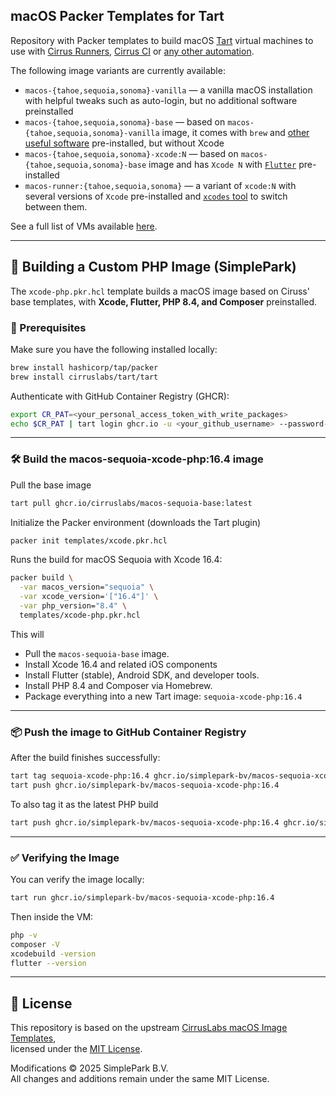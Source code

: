 ## macOS Packer Templates for Tart

Repository with Packer templates to build macOS [Tart](https://tart.run/) virtual machines to use with [Cirrus Runners](https://cirrus-runners.app/),
[Cirrus CI](https://cirrus-ci.org/guide/macOS/) or [any other automation](https://tart.run/integrations/cirrus-cli/).

The following image variants are currently available:

* `macos-{tahoe,sequoia,sonoma}-vanilla` — a vanilla macOS installation with helpful tweaks such as auto-login, but no additional software preinstalled
* `macos-{tahoe,sequoia,sonoma}-base` — based on `macos-{tahoe,sequoia,sonoma}-vanilla` image, it comes with `brew` and [other useful software](https://github.com/cirruslabs/macos-image-templates/blob/main/templates/base.pkr.hcl) pre-installed, but without Xcode
* `macos-{tahoe,sequoia,sonoma}-xcode:N` — based on `macos-{tahoe,sequoia,sonoma}-base` image and has `Xcode N` with [`Flutter`](https://flutter.dev/) pre-installed
* `macos-runner:{tahoe,sequoia,sonoma}` — a variant of `xcode:N` with several versions of `Xcode` pre-installed and [`xcodes` tool](https://github.com/XcodesOrg/xcodes) to switch between them.

See a full list of VMs available [here](https://github.com/orgs/cirruslabs/packages?tab=packages&q=macos-).

---

## 🧱 Building a Custom PHP Image (SimplePark)

The `xcode-php.pkr.hcl` template builds a macOS image based on Ciruss' base templates, with **Xcode, Flutter, PHP 8.4, and Composer** preinstalled.

### 🧩 Prerequisites

Make sure you have the following installed locally:

```bash
brew install hashicorp/tap/packer
brew install cirruslabs/tart/tart
```

Authenticate with GitHub Container Registry (GHCR):
```bash
export CR_PAT=<your_personal_access_token_with_write_packages>
echo $CR_PAT | tart login ghcr.io -u <your_github_username> --password-stdin
```

---

### 🛠️ Build the macos-sequoia-xcode-php:16.4 image

Pull the base image

```bash
tart pull ghcr.io/cirruslabs/macos-sequoia-base:latest
```

Initialize the Packer environment (downloads the Tart plugin)

```bash
packer init templates/xcode.pkr.hcl
```

Runs the build for macOS Sequoia with Xcode 16.4:

```bash
packer build \
  -var macos_version="sequoia" \
  -var xcode_version='["16.4"]' \
  -var php_version="8.4" \
  templates/xcode-php.pkr.hcl
```

This will
* Pull the `macos-sequoia-base` image.
* Install Xcode 16.4 and related iOS components
* Install Flutter (stable), Android SDK, and developer tools.
* Install PHP 8.4 and Composer via Homebrew.
* Package everything into a new Tart image: `sequoia-xcode-php:16.4`

---

### 📦 Push the image to GitHub Container Registry

After the build finishes successfully:

```bash
tart tag sequoia-xcode-php:16.4 ghcr.io/simplepark-bv/macos-sequoia-xcode-php:16.4
tart push ghcr.io/simplepark-bv/macos-sequoia-xcode-php:16.4
```

To also tag it as the latest PHP build

```bash
tart push ghcr.io/simplepark-bv/macos-sequoia-xcode-php:16.4 ghcr.io/simplepark-bv/macos-sequoia-xcode-php:latest
```

---

### ✅ Verifying the Image

You can verify the image locally:

```bash
tart run ghcr.io/simplepark-bv/macos-sequoia-xcode-php:16.4
```

Then inside the VM:

```bash
php -v
composer -V
xcodebuild -version
flutter --version
```

---

## 🧾 License

This repository is based on the upstream [CirrusLabs macOS Image Templates](https://github.com/cirruslabs/macos-image-templates),  
licensed under the [MIT License](./LICENSE).

Modifications © 2025 SimplePark B.V.  
All changes and additions remain under the same MIT License.